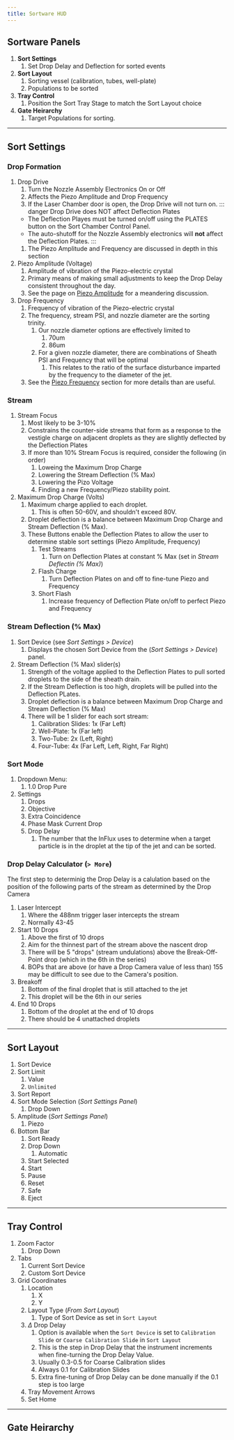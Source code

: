 ```yaml
---
title: Sortware HUD
---
```







<!-- Reference Links -->
<!-- Page Links -->
[piezo-amp]: ./flight-sortie-piezo.md "Piezo Amplitude (V)"
[piezo-freq]: ./flight-sortie-frequency.md "Piezo Frquency (kHz)"
<!-- Image Links -->

<!-- End Ref Links -->


## Sortware Panels

1.  **Sort Settings**
    1.  Set Drop Delay and Deflection for sorted events
2.  **Sort Layout**
    1.  Sorting vessel (calibration, tubes, well-plate)
    2.  Populations to be sorted
3.  **Tray Control**
    1.  Position the Sort Tray Stage to match the Sort Layout choice  
4.  **Gate Heirarchy**
    1.  Target Populations for sorting.

---

## Sort Settings

### Drop Formation

1.  Drop Drive
    1.  Turn the Nozzle Assembly Electronics On or Off
    2.  Affects the Piezo Amplitude and Drop Frequency
    3.  If the Laser Chamber door is open, the Drop Drive will not turn on.
    ::: danger Drop Drive does NOT affect Deflection Plates
    -   The Deflection Playes must be turned on/off using the PLATES button on the Sort Chamber Control Panel.
    -   The auto-shutoff for the Nozzle Assembly electronics will **not** affect the Deflection Plates. 
    :::
    1.  The Piezo Amplitude and Frequency are discussed in depth in this section
2.  Piezo Amplitude (Voltage)
    1.  Amplitude of vibration of the Piezo-electric crystal
    2.  Primary means of making small adjustments to keep the Drop Delay consistent throughout the day.
    3.  See the page on [Piezo Amplitude][piezo-amp] for a meandering discussion.
3.  Drop Frequency
    1.  Frequency of vibration of the Piezo-electric crystal
    2.  The frequency, stream PSI, and nozzle diameter are the sorting trinity.
        1.  Our nozzle diameter options are effectively limited to
            1.  70um
            2.  86um
        2.  For a given nozzle diameter, there are combinations of Sheath PSI and Frequency that will be optimal
            1.  This relates to the ratio of the surface disturbance imparted by the frequency to the diameter of the jet.
    3.  See the [Piezo Frequency][piezo-freq] section for more details than are useful.

### Stream

1.  Stream Focus
    1.  Most likely to be 3-10%
    2.  Constrains the counter-side streams that form as a response to the vestigle charge on adjacent droplets as they are slightly deflected by the Deflection Plates
    1.  If more than 10% Stream Focus is required, consider the following (in order)
        1.  Loweing the Maximum Drop Charge
        2.  Lowering the Stream Deflection (% Max)
        3.  Lowering the Pizo Voltage
        4.  Finding a new Frequency/Piezo stability point.
2.  Maximum Drop Charge (Volts)
    1.  Maximum charge applied to each droplet.
        1.  This is often 50-60V, and shouldn't exceed 80V.
    2.  Droplet deflection is a balance between Maximum Drop Charge and Stream Deflection (% Max).
    3.  These Buttons enable the Deflection Plates to allow the user to determine stable sort settings (Piezo Amplitude, Frequency)
        1.  Test Streams
            1.  Turn on Deflection Plates at constant % Max (set in *Stream Deflectin (% Max)*)
        2.  Flash Charge
            1.  Turn Deflection Plates on and off to fine-tune Piezo and Frequency
        3.  Short Flash
            1.  Increase frequency of Deflection Plate on/off to perfect Piezo and Frequency

### Stream Deflection (% Max)

1.  Sort Device (see *Sort Settings > Device*)
    1.  Displays the chosen Sort Device from the (*Sort Settings > Device*) panel.
2.  Stream Deflection (% Max) slider(s)
    1.  Strength of the voltage applied to the Deflection Plates to pull sorted droplets to the side of the sheath drain.
    2.  If the Stream Deflection is too high, droplets will be pulled into the Deflection PLates.
    3.  Droplet deflection is a balance between Maximum Drop Charge and Stream Deflection (% Max)
    4.  There will be 1 slider for each sort stream:
        1.  Calibration Slides: 1x (Far Left)
        2.  Well-Plate: 1x (Far left)
        3.  Two-Tube: 2x (Left, Right)
        4.  Four-Tube: 4x (Far Left, Left, Right, Far Right)


### Sort Mode

1.  Dropdown Menu:
    1.  1.0 Drop Pure
2.  Settings
    1.  Drops
    2.  Objective
    3.  Extra Coincidence
    4.  Phase Mask Current Drop
    5.  Drop Delay
        1.  The number that the InFlux uses to determine when a target particle is in the droplet at the tip of the jet and can be sorted.


### Drop Delay Calculator (`> More`)

The first step to determinig the Drop Delay is a calulation based on the position of the following parts of the stream as determined by the Drop Camera

1.  Laser Intercept
    1.  Where the 488nm trigger laser intercepts the stream
    2.  Normally 43-45
2.  Start 10 Drops
    1.  Above the first of 10 drops
    2.  Aim for the thinnest part of the stream above the nascent drop
    3.  There will be 5 "drops" (stream undulations) above the Break-Off-Point drop (which in the 6th in the series)
    4.  BOPs that are above (or have a Drop Camera value of less than) 155 may be difficult to see due to the Camera's position.
3.  Breakoff
    1.  Bottom of the final droplet that is still attached to the jet
    2.  This droplet will be the 6th in our series
4.  End 10 Drops
    1.  Bottom of the droplet at the end of 10 drops
    2.  There should be 4 unattached droplets

---

## Sort Layout

1.  Sort Device
2.  Sort Limit
    1.  Value
    2.  `Unlimited`
3.  Sort Report
4.  Sort Mode Selection (*Sort Settings Panel*)
    1.  Drop Down
5.  Amplitude (*Sort Settings Panel*)
    1.  Piezo
6.  Bottom Bar
    1.  Sort Ready
    2.  Drop Down
        1.  Automatic
    3.  Start Selected
    4.  Start
    5.  Pause
    6.  Reset
    7.  Safe
    8.  Eject

---

## Tray Control

1.  Zoom Factor
    1.  Drop Down
2.  Tabs
    1.  Current Sort Device
    2.  Custom Sort Device
3.  Grid Coordinates
    1.  Location
        1.  X
        2.  Y
    2.  Layout Type (*From Sort Layout*)
        1.  Type of Sort Device as set in `Sort Layout`
    3.  $\Delta$ Drop Delay
        1.  Option is available when the `Sort Device` is set to `Calibration Slide` or `Coarse Calibration Slide` in `Sort Layout`
        2.  This is the step in Drop Delay that the instrument increments when fine-turning the Drop Delay Value.
        3.  Usually 0.3-0.5 for Coarse Calibration slides
        4.  Always 0.1 for Calibration Slides
        5.  Extra fine-tuning of Drop Delay can be done manually if the 0.1 step is too large
    4.  Tray Movement Arrows
    5.  Set Home

---

## Gate Heirarchy


